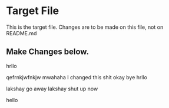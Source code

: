 # Target File

This is the target file.
Changes are to be made on this file, not on README.md

## Make Changes below.

hrllo

qefrnkjwfnkjw
mwahaha I changed this shit
okay bye
hrllo

lakshay go away
lakshay shut up now

hello
